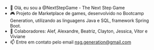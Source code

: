 - 👋 Olá, eu sou a @NextStepGame - The Next Step Game
- 🎮 Projeto de Marketplace de games, desenvolvido no Bootcamp Generation, utilizando as linguagens Java e SQL, framework Spring Boot.
- 💞️ Colaboradores: Alef, Alexandre, Beatriz, Clayton, Jessica, Vitor e Viviane 
- 📫 Entre em contato pelo email nsg.generation@gmail.com

<!---
NextStepGame/NextStepGame is a ✨ special ✨ repository because its `README.md` (this file) appears on your GitHub profile.
You can click the Preview link to take a look at your changes.
--->

